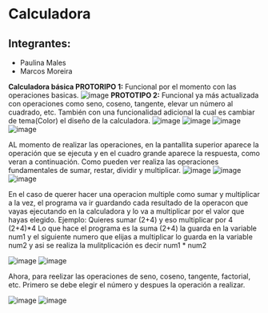 # Calculadora
## Integrantes: 
- Paulina Males
- Marcos Moreira

**Calculadora básica PROTORIPO 1:**
Funcional por el momento con las operaciones basicas.
![image](https://user-images.githubusercontent.com/87955476/183330129-ad3e5803-a972-416d-be86-5c88f310e7b0.png)
**PROTOTIPO 2:** Funcional ya más actualizada con operaciones como seno, coseno, tangente, elevar un número al cuadrado, etc.
También con una funcionalidad adicional la cual es cambiar de tema(Color) el diseño de la calculadora.
![image](https://user-images.githubusercontent.com/105298870/183414506-4c8634dc-726a-42e8-8b81-4c34a86d78db.png)
![image](https://user-images.githubusercontent.com/105298870/183414636-026147cb-0fab-4767-bb8f-9e716c1464ae.png)      ![image](https://user-images.githubusercontent.com/105298870/183414877-9576286e-2b39-441e-a9cf-f8232e24a236.png)
![image](https://user-images.githubusercontent.com/105298870/183414995-fc5a8497-05ed-4ec9-946f-3d6d9ab2323f.png)


AL momento de realizar las operaciones, en la pantallita superior aparece la operación que se ejecuta y en el cuadro grande aparece la respuesta, como veran a continuación.
Como pueden ver realiza las operaciones fundamentales de sumar, restar, dividir y multiplicar.
![image](https://user-images.githubusercontent.com/105298870/183820690-2f928200-6c81-48e2-b211-1d945e2af9e5.png)    ![image](https://user-images.githubusercontent.com/105298870/183821065-353d5a03-9e8e-4487-8dbf-47750a6f94b4.png)    ![image](https://user-images.githubusercontent.com/105298870/183821122-59d105f3-501a-4a7b-b4d8-7247225303a4.png)




En el caso de querer hacer una operacion multiple como sumar y multiplicar a la vez, el programa va ir guardando cada resultado de la operacon que vayas ejecutando en la calculadora y lo va a multiplicar por el valor que hayas elegido. 
Ejemplo: 
Quieres sumar (2+4) y eso multiplicar por 4
(2+4)*4
Lo que hace el programa es la suma (2+4) la guarda en la variable num1 y el siguiente numero que elijas a multiplicar lo guarda en la variable num2 y asi se realiza la mulitplicación es decir num1 * num2


![image](https://user-images.githubusercontent.com/105298870/183820765-d38b8c20-bf96-401e-b605-a9aaf999422c.png)      ![image](https://user-images.githubusercontent.com/105298870/183820808-95b0d7c6-162b-43c4-88f3-461497a38fb1.png)


Ahora, para reelizar las operaciones de seno, coseno, tangente, factorial, etc. 
Primero se debe elegir el número y despues la operación a realizar. 


![image](https://user-images.githubusercontent.com/105298870/183821510-a81b7f8a-8d1a-4efe-a5e1-682ec96b01f0.png)    ![image](https://user-images.githubusercontent.com/105298870/183821549-bbe3e608-daf6-4fdf-bfb5-b5ceaa3ea52f.png)








